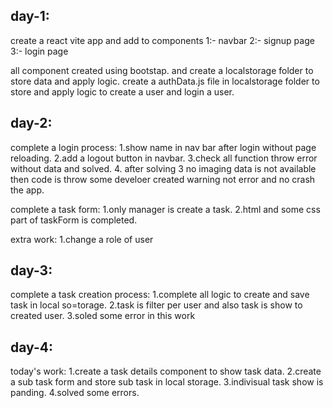 day-1:
---------------------------------------

create a react vite app and add to components
1:- navbar
2:- signup page 
3:- login page

all component created using bootstap.
and create a localstorage folder to store data and apply logic.
create a authData.js file in localstorage folder to store and apply logic to create a user and login a user.


day-2:
-------------------------------------------

complete a login process:
  1.show name in nav bar after login without page reloading.
  2.add a logout button in navbar.
  3.check all function throw error without data and solved.
  4. after solving 3 no imaging data is not available then code is throw some develoer created warning not error and no crash the app.

complete a task form:
  1.only manager is create a task.
  2.html and some css part of taskForm is completed.

extra work:
  1.change a role of user

day-3:
----------------------------------------------

complete a task creation process:
  1.complete all logic to create and save task in local so=torage.
  2.task is filter per user and also task is show to created user.
  3.soled some error in this work


day-4:
-----------------------------------------------
today's work:
  1.create a task details component to show task data.
  2.create a sub task form and store sub task in local storage.
  3.indivisual task show is panding.
  4.solved some errors.

